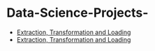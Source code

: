 # Data-Science-Projects-

- [Extraction, Transformation and Loading](https://medium.com/algoandcoding/little-course-project-extraction-transformation-and-loading-b9209a3538be)
- [Extraction, Transformation and Loading](https://medium.com/algoandcoding/extraction-transformation-and-loading-2-2855d735a9ee)
